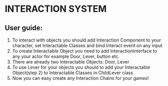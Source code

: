 # INTERACTION SYSTEM

## User guide:
1) To interact with objects you should add Interaction Component to your character, set Interactable Classes and bind Interact event on any input
2) To create Interactable Object you need to add InteractionInterface to any your actor for example Door, Lever, button etc.
3) There are already two Interactable Objects: Door, Lever
4) To use Lever for your objects you should to add your Interactable Object(step 2) to Interactable Classes in ChildLever class
5) Now you can easy create any Interaction Chains for your games!
